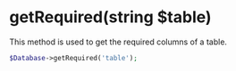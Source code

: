 # getRequired(string $table)
This method is used to get the required columns of a table.

```php
$Database->getRequired('table');
```
